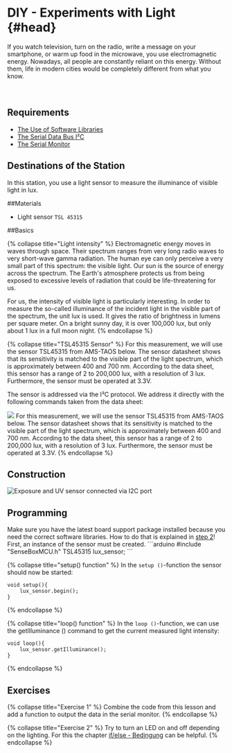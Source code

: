 # DIY - Experiments with Light {#head}

<div class="description">If you watch television, turn on the radio, write a message on your smartphone, or warm up food in the microwave, you use electromagnetic energy. Nowadays, all people are constantly reliant on this energy. Without them, life in modern cities would be completely different from what you know.</div>
<div class="line">
    <br>
    <br>
</div>



## Requirements
- [The Use of Software Libraries](../../erste-schritte/board-support-packages-installieren.md)
- [The Serial Data Bus I²C](../../grundlagen/serielle_datenbus.md)
- [The Serial Monitor](../../grundlagen/der_serielle_monitor.md)

## Destinations of the Station
In this station, you use a light sensor to measure the illuminance of visible light in lux.

##Materials
- Light sensor `TSL 45315`

##Basics

{% collapse title="Light intensity" %}
Electromagnetic energy moves in waves through space. Their spectrum ranges from very long radio waves to very short-wave gamma radiation. The human eye can only perceive a very small part of this spectrum: the visible light. Our sun is the source of energy across the spectrum. The Earth's atmosphere protects us from being exposed to excessive levels of radiation that could be life-threatening for us.

For us, the intensity of visible light is particularly interesting. In order to measure the so-called illuminance of the incident light in the visible part of the spectrum, the unit lux is used. It gives the ratio of brightness in lumens per square meter. On a bright sunny day, it is over 100,000 lux, but only about 1 lux in a full moon night.
{% endcollapse %}

{% collapse title="TSL45315 Sensor" %}
For this measurement, we will use the sensor TSL45315 from AMS-TAOS below. The sensor datasheet shows that its sensitivity is matched to the visible part of the light spectrum, which is approximately between 400 and 700 nm. According to the data sheet, this sensor has a range of 2 to 200,000 lux, with a resolution of 3 lux. Furthermore, the sensor must be operated at 3.3V.

The sensor is addressed via the I²C protocol. We address it directly with the following commands taken from the data sheet:


![](../../../../pictures/diy-station/Grundlagen_Station_6.png)
For this measurement, we will use the sensor TSL45315 from AMS-TAOS below. The sensor datasheet shows that its sensitivity is matched to the visible part of the light spectrum, which is approximately between 400 and 700 nm. According to the data sheet, this sensor has a range of 2 to 200,000 lux, with a resolution of 3 lux. Furthermore, the sensor must be operated at 3.3V.
{% endcollapse %}

## Construction

![Exposure and UV sensor connected via I2C port](../../../../pictures/diy-station/wired_lux.jpg)

## Programming
<div class="box_warning">
    <i class="fa fa-info fa-fw" aria-hidden="true" style="color: #42acf3;"></i>
     Make sure you have the latest board support package installed because you need the correct software libraries. How to do that is explained in  <a href ="../erste-schritte/board-support-packages-installieren.md">step 2</a>!
</div>
First, an instance of the sensor must be created.
```arduino
#include "SenseBoxMCU.h"
TSL45315 lux_sensor;
```

{% collapse title="setup() function" %}
In the `setup ()`-function the sensor should now be started:
```arduino
void setup(){
    lux_sensor.begin();
}
```

{% endcollapse %}

{% collapse title="loop() function" %}
In the `loop ()`-function, we can use the getIlluminance () command to get the current measured light intensity:

```arduino
void loop(){
    lux_sensor.getIlluminance();
}
```
{% endcollapse %}

## Exercises

{% collapse title="Exercise 1" %}
Combine the code from this lesson and add a function to output the data in the serial monitor.
{% endcollapse %}

{% collapse title="Exercise 2" %}
Try to turn an LED on and off depending on the lighting. For this the chapter [if/else - Bedingung](/../../grundlagen/if_else_bedingung.md) can be helpful.
{% endcollapse %}
